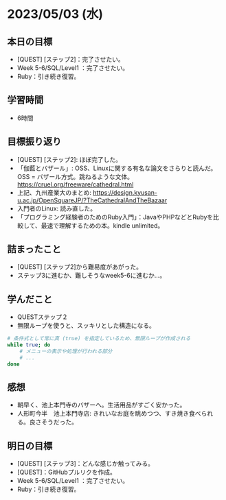 # 2023/05/03 (水)

## 本日の目標

- [QUEST] [ステップ2]：完了させたい。
- Week 5-6/SQL/Level1 ：完了させたい。
- Ruby：引き続き復習。

## 学習時間

- 6時間

## 目標振り返り

- [QUEST] [ステップ2]: ほぼ完了した。
- 「伽藍とバザール」: OSS、Linuxに関する有名な論文をさらりと読んだ。OSS = バザール方式。跳ねるような文体。 <https://cruel.org/freeware/cathedral.html>
- 上記、九州産業大のまとめ: <https://design.kyusan-u.ac.jp/OpenSquareJP/?TheCathedralAndTheBazaar>
- 入門者のLinux: 読み直した。
- 「プログラミング経験者のためのRuby入門」：JavaやPHPなどとRubyを比較して、最速で理解するための本。kindle unlimited。

## 詰まったこと

- [QUEST] [ステップ2]から難易度があがった。
- ステップ3に進むか、難しそうなweek5-6に進むか...。

## 学んだこと

- QUESTステップ２
- 無限ループを使うと、スッキリとした構造になる。

```bash
# 条件式として常に真 (true) を指定しているため、無限ループが作成される
while true; do
    # メニューの表示や処理が行われる部分
    # ...
done
```

## 感想

- 朝早く、池上本門寺のバザーへ。生活用品がすごく安かった。
- 人形町今半　池上本門寺店: きれいなお庭を眺めつつ、すき焼き食べられる。良さそうだった。

## 明日の目標

- [QUEST] [ステップ3]：どんな感じか触ってみる。
- [QUEST]：GitHubプルリクを作成。
- Week 5-6/SQL/Level1 ：完了させたい。
- Ruby：引き続き復習。
